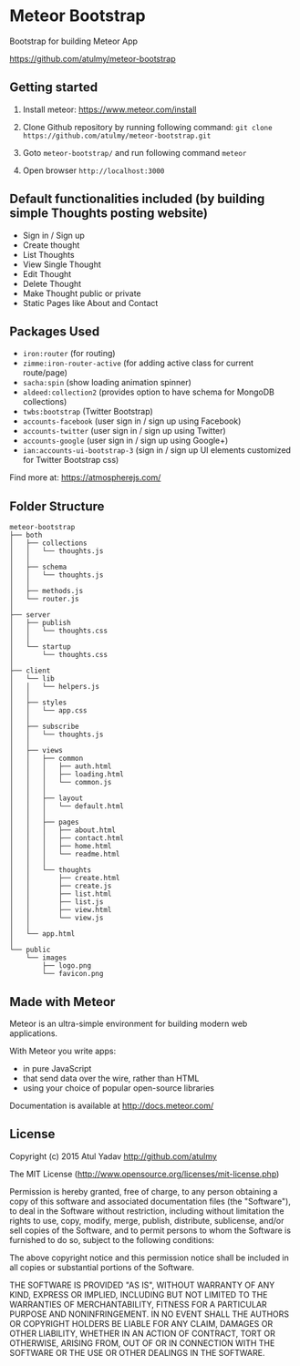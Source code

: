 # Meteor Bootstrap
Bootstrap for building Meteor App

https://github.com/atulmy/meteor-bootstrap

## Getting started
1. Install meteor: https://www.meteor.com/install

2. Clone Github repository by running following command:
`git clone https://github.com/atulmy/meteor-bootstrap.git`

3. Goto `meteor-bootstrap/` and run following command `meteor`

4. Open browser `http://localhost:3000`

## Default functionalities included (by building simple Thoughts posting website)

* Sign in / Sign up
* Create thought
* List Thoughts
* View Single Thought
* Edit Thought
* Delete Thought
* Make Thought public or private
* Static Pages like About and Contact

## Packages Used

* `iron:router` (for routing)
* `zimme:iron-router-active` (for adding active class for current route/page)
* `sacha:spin` (show loading animation spinner)
* `aldeed:collection2` (provides option to have schema for MongoDB collections)
* `twbs:bootstrap` (Twitter Bootstrap)
* `accounts-facebook` (user sign in / sign up using Facebook)
* `accounts-twitter` (user sign in / sign up using Twitter)
* `accounts-google` (user sign in / sign up using Google+)
* `ian:accounts-ui-bootstrap-3` (sign in / sign up UI elements customized for Twitter Bootstrap css)

Find more at: https://atmospherejs.com/

## Folder Structure

	meteor-bootstrap
	├── both
	│   ├── collections
	│   │   └── thoughts.js
	│   │
	│   ├── schema
	│   │   └── thoughts.js
	│   │
	│   ├── methods.js
	│   └── router.js
	│
	├── server
	│   ├── publish
	│   │   └── thoughts.css
	│   │
	│   └── startup
	│       └── thoughts.css
	│
	├── client
	│   └── lib
	│   │   └── helpers.js
	│   │
	│   ├── styles
	│   │   └── app.css
	│   │
	│   ├── subscribe
	│   │   └── thoughts.js
	│   │
	│   ├── views
	│   │   ├── common
	│   │   │   ├── auth.html
	│   │   │   ├── loading.html
	│   │   │   └── common.js
	│   │   │
	│   │   ├── layout
	│   │   │   └── default.html
	│   │   │
	│   │   ├── pages
	│   │   │   ├── about.html
	│   │   │   ├── contact.html
	│   │   │   ├── home.html
	│   │   │   └── readme.html
	│   │   │
	│   │   └── thoughts
	│   │       ├── create.html
	│   │       ├── create.js
	│   │       ├── list.html
	│   │       ├── list.js
	│   │       ├── view.html
	│   │       └── view.js
	│   │
	│   └── app.html
	│
	└── public
	    └── images
			├── logo.png
	        └── favicon.png

## Made with Meteor

Meteor is an ultra-simple environment for building modern web
applications.

With Meteor you write apps:

* in pure JavaScript
* that send data over the wire, rather than HTML
* using your choice of popular open-source libraries

Documentation is available at http://docs.meteor.com/


## License

Copyright (c) 2015 Atul Yadav http://github.com/atulmy

The MIT License (http://www.opensource.org/licenses/mit-license.php)

Permission is hereby granted, free of charge, to any person obtaining a copy of this software and associated documentation files (the "Software"), to deal in the Software without restriction, including without limitation the rights to use, copy, modify, merge, publish, distribute, sublicense, and/or sell copies of the Software, and to permit persons to whom the Software is furnished to do so, subject to the following conditions:

The above copyright notice and this permission notice shall be included in all copies or substantial portions of the Software.

THE SOFTWARE IS PROVIDED "AS IS", WITHOUT WARRANTY OF ANY KIND, EXPRESS OR IMPLIED, INCLUDING BUT NOT LIMITED TO THE WARRANTIES OF MERCHANTABILITY, FITNESS FOR A PARTICULAR PURPOSE AND NONINFRINGEMENT. IN NO EVENT SHALL THE AUTHORS OR COPYRIGHT HOLDERS BE LIABLE FOR ANY CLAIM, DAMAGES OR OTHER LIABILITY, WHETHER IN AN ACTION OF CONTRACT, TORT OR OTHERWISE, ARISING FROM, OUT OF OR IN CONNECTION WITH THE SOFTWARE OR THE USE OR OTHER DEALINGS IN THE SOFTWARE.
